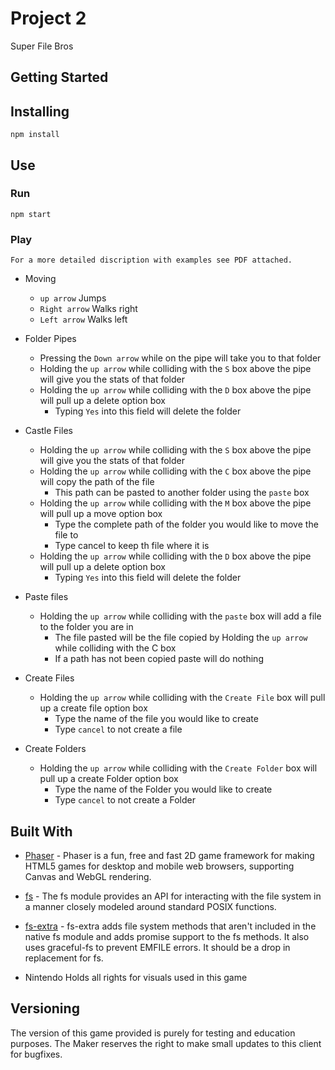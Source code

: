 # Project 2

Super File Bros

## Getting Started

## Installing

`npm install`

## Use

### Run

`npm start`

### Play

`For a more detailed discription with examples see PDF attached.`

* Moving
    * `up arrow` Jumps
    * `Right arrow` Walks right
    * `Left arrow` Walks left

* Folder Pipes
    * Pressing the `Down arrow` while on the pipe will take you to that folder
    * Holding the `up arrow` while colliding with the `S` box above the pipe will give you the stats of that folder
    * Holding the `up arrow` while colliding with the `D` box above the pipe will pull up a delete option box
        * Typing `Yes` into this field will delete the folder
     
* Castle Files
    * Holding the `up arrow` while colliding with the `S` box above the pipe will give you the stats of that folder
    * Holding the `up arrow` while colliding with the `C` box above the pipe will copy the path of the file
        * This path can be pasted to another folder using the `paste` box
    * Holding the `up arrow` while colliding with the `M` box above the pipe will pull up a move option box
        * Type the complete path of the folder you would like to move the file to
        * Type cancel to keep th file where it is
    * Holding the `up arrow` while colliding with the `D` box above the pipe will pull up a delete option box
        * Typing `Yes` into this field will delete the folder

* Paste files
    * Holding the `up arrow` while colliding with the `paste` box will add a file to the folder you are in
        * The file pasted will be the file copied by Holding the `up arrow` while colliding with the C box
        * If a path has not been copied paste will do nothing

* Create Files
    * Holding the `up arrow` while colliding with the `Create File` box will pull up a create file option box
        * Type the name of the file you would like to create
        * Type `cancel` to not create a file

* Create Folders
    * Holding the `up arrow` while colliding with the `Create Folder` box will pull up a create Folder option box
        * Type the name of the Folder you would like to create
        * Type `cancel` to not create a Folder
    

## Built With

* [Phaser](https://github.com/photonstorm/phaser) - Phaser is a fun, free and fast 2D game framework for making HTML5 games for desktop and mobile web browsers, supporting Canvas and WebGL rendering.

* [fs](https://nodejs.org/api/fs.html) - The fs module provides an API for interacting with the file system in a manner closely modeled around standard POSIX functions.

* [fs-extra](https://www.npmjs.com/package/fs-extra) - fs-extra adds file system methods that aren't included in the native fs module and adds promise support to the fs methods. It also uses graceful-fs to prevent EMFILE errors. It should be a drop in replacement for fs.

* Nintendo Holds all rights for visuals used in this game


## Versioning

The version of this game provided is purely for testing and education purposes. The Maker reserves the right to make small updates to this client for bugfixes. 
